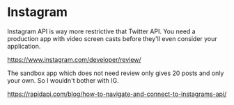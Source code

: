 # Instagram


Instagram API is way more restrictive that Twitter API. You need a production app with video screen casts before they'll even consider your application.
 
https://www.instagram.com/developer/review/

The sandbox app which does not need review only gives 20 posts and only your own. So I wouldn't bother with IG.

https://rapidapi.com/blog/how-to-navigate-and-connect-to-instagrams-api/
